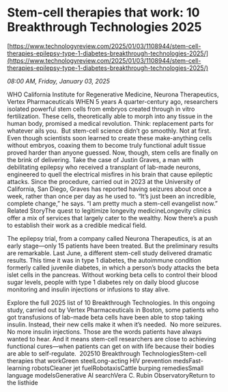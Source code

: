 # Stem-cell therapies that work: 10 Breakthrough Technologies 2025

[https://www.technologyreview.com/2025/01/03/1108944/stem-cell-therapies-epilepsy-type-1-diabetes-breakthrough-technologies-2025/](https://www.technologyreview.com/2025/01/03/1108944/stem-cell-therapies-epilepsy-type-1-diabetes-breakthrough-technologies-2025/)

*08:00 AM, Friday, January 03, 2025*

WHO California Institute for Regenerative Medicine, Neurona Therapeutics, Vertex Pharmaceuticals WHEN 5 years   A quarter-century ago, researchers isolated powerful stem cells from embryos created through in vitro fertilization. These cells, theoretically able to morph into any tissue in the human body, promised a medical revolution. Think: replacement parts for whatever ails you.  But stem-cell science didn’t go smoothly. Not at first. Even though scientists soon learned to create these make-anything cells without embryos, coaxing them to become truly functional adult tissue proved harder than anyone guessed.  Now, though, stem cells are finally on the brink of delivering. Take the case of Justin Graves, a man with debilitating epilepsy who received a transplant of lab-made neurons, engineered to quell the electrical misfires in his brain that cause epileptic attacks. Since the procedure, carried out in 2023 at the University of California, San Diego, Graves has reported having seizures about once a week, rather than once per day as he used to. “It’s just been an incredible, complete change,” he says. “I am pretty much a stem-cell evangelist now.” Related StoryThe quest to legitimize longevity medicineLongevity clinics offer a mix of services that largely cater to the wealthy. Now there’s a push to establish their work as a credible medical field.

The epilepsy trial, from a company called Neurona Therapeutics, is at an early stage—only 15 patients have been treated. But the preliminary results are remarkable. Last June, a different stem-cell study delivered dramatic results. This time it was in type 1 diabetes, the autoimmune condition formerly called juvenile diabetes, in which a person’s body attacks the beta islet cells in the pancreas. Without working beta cells to control their blood sugar levels, people with type 1 diabetes rely on daily blood glucose monitoring and insulin injections or infusions to stay alive.

Explore the full 2025 list of 10 Breakthrough Technologies.  In this ongoing study, carried out by Vertex Pharmaceuticals in Boston, some patients who got transfusions of lab-made beta cells have been able to stop taking insulin. Instead, their new cells make it when it’s needed.  No more seizures. No more insulin injections. Those are the words patients have always wanted to hear. And it means stem-cell researchers are close to achieving functional cures—when patients can get on with life because their bodies are able to self-regulate.  202510 Breakthrough TechnologiesStem-cell therapies that workGreen steelLong-acting HIV prevention medsFast-learning robotsCleaner jet fuelRobotaxisCattle burping remediesSmall language modelsGenerative AI searchVera C. Rubin ObservatoryReturn to the listhide

